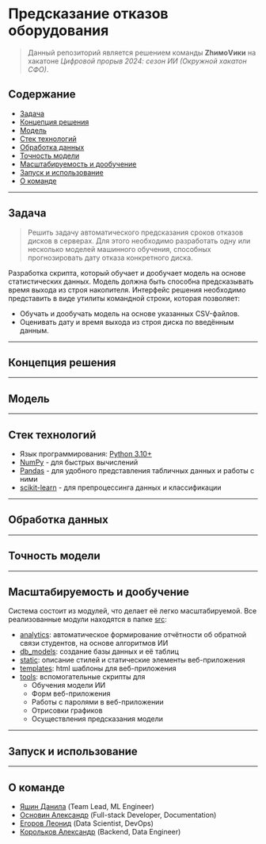 # Предсказание отказов оборудования
> Данный репозиторий является решением команды **ZhимоVики** на хакатоне *Цифровой прорыв 2024: сезон ИИ (Окружной хакатон СФО)*.

## Содержание

- [Задача](#Задача)
- [Концепция решения](#Концепция-решения)
- [Модель](#Модель)
- [Стек технологий](#Стек-технологий)
- [Обработка данных](#Обработка-данных)
- [Точность модели](#Точность-модели)
- [Масштабируемость и дообучение](#Масштабируемость-и-дообучение)
- [Запуск и использование](#Запуск-и-использование)
- [О команде](#О-команде)

---

## Задача
> Решить задачу автоматического предсказания сроков отказов дисков в
серверах. Для этого необходимо разработать одну или несколько моделей машинного обучения, способных прогнозировать дату отказа конкретного диска.

Разработка скрипта, который обучает и дообучает модель на
основе статистических данных. Модель должна быть способна предсказывать время выхода из строя накопителя. Интерфейс решения необходимо представить в виде утилиты командной строки, которая позволяет:
+ Обучать и дообучать модель на основе указанных CSV-файлов.
+ Оценивать дату и время выхода из строя диска по введённым данным.

---

## Концепция решения

---

## Модель

---

## Стек технологий
+ Язык программирования: [Python 3.10+](https://www.python.org/)
+ [NumPy](https://numpy.org/) - для быстрых вычислений
+ [Pandas](https://pandas.pydata.org/) - для удобного представления табличных данных и работы с ними
+ [scikit-learn](https://scikit-learn.org/stable/) - для препроцессинга данных и классификации

---

## Обработка данных

---

## Точность модели

---

## Масштабируемость и дообучение

Система состоит из модулей, что делает её легко масштабируемой. Все реализованные модули находятся в папке [src](src/):
+ [analytics](src/analytics/): автоматическое формирование отчётности об обратной связи студентов, на основе алгоритмов ИИ
+ [db_models](src/db_models/): создание базы данных и её таблиц
+ [static](src/static/): описание стилей и статические элементы веб-приложения
+ [templates](src/templates/): html шаблоны для веб-приложения
+ [tools](src/tools/): вспомогательные скрипты для
    - Обучения модели ИИ
    - Форм веб-приложения
    - Работы с паролями в веб-приложении
    - Отрисовки графиков
    - Осуществления предсказания модели

---

## Запуск и использование

---

## О команде
- [Яшин Данила](https://github.com/zibestr) (Team Lead, ML Engineer)
- [Основин Александр](https://github.com/PyAlexOs) (Full-stack Developer, Documentation)
- [Егоров Леонид](https://github.com/Grander78498) (Data Scientist, DevOps)
- [Корольков Александр](https://github.com/adkorolkov) (Backend, Data Engineer)

